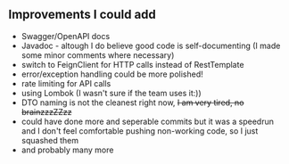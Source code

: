 ## Improvements I could add
- Swagger/OpenAPI docs
- Javadoc - altough I do believe good code is self-documenting (I made some minor comments where necessary)
- switch to FeignClient for HTTP calls instead of RestTemplate
- error/exception handling could be more polished!
- rate limiting for API calls
- using Lombok (I wasn't sure if the team uses it:))
- DTO naming is not the cleanest right now, ~~I am very tired, no brainzzzZZzz~~
- could have done more and seperable commits but it was a speedrun and I don't feel comfortable pushing non-working code, so I just squashed them
- and probably many more